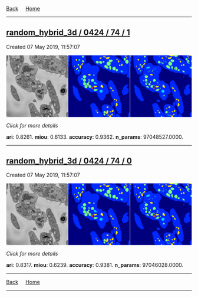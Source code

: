 
[Back](..)&nbsp;&nbsp;&nbsp;&nbsp;&nbsp;[Home](https://leapmanlab.github.io/snapshots)

---

<div class="summary"><a href="1"><h2>random_hybrid_3d / 0424 / 74 / 1</h2></a><p>Created 07 May 2019, 11:57:07
</p><a href="1"><img src="1/media/summary.png" align="center"></a><p>
<i>Click for more details</i>
</p></div>

**ari**: 0.8261. **miou**: 0.6133. **accuracy**: 0.9362. **n_params**: 97048527.0000. 

---

<div class="summary"><a href="0"><h2>random_hybrid_3d / 0424 / 74 / 0</h2></a><p>Created 07 May 2019, 11:57:07
</p><a href="0"><img src="0/media/summary.png" align="center"></a><p>
<i>Click for more details</i>
</p></div>

**ari**: 0.8317. **miou**: 0.6239. **accuracy**: 0.9381. **n_params**: 97046028.0000. 

---

[Back](..)&nbsp;&nbsp;&nbsp;&nbsp;&nbsp;[Home](https://leapmanlab.github.io/snapshots)

---